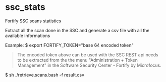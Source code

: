 # ssc_stats
Fortify SSC scans statistics

Extract all the scan done in the SSC and generate
a csv file with all the available informations

Example:
$ export FORTIFY_TOKEN="base 64 encoded token" 
 > The encoded token above can be used with the SSC REST api needs to be extracted from the the menu "Administration + Token Management" in the Software Security Center - Fortify by Microfocus.
 
$ sh ./retrieve.scans.bash -f result.csv
